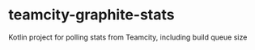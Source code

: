 # teamcity-graphite-stats
Kotlin project for polling stats from Teamcity, including build queue size
